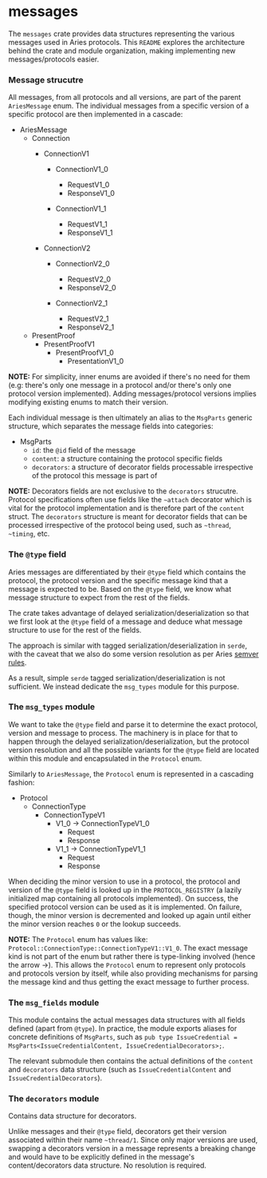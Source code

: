 # messages
The `messages` crate provides data structures representing the various messages used in Aries protocols. This `README` explores the architecture behind the crate and module organization, making implementing new messages/protocols easier.

### Message strucutre
All messages, from all protocols and all versions, are part of the parent `AriesMessage` enum. The individual messages from a specific version of a specific protocol are then implemented in a cascade:

- AriesMessage
    - Connection
        - ConnectionV1
            - ConnectionV1_0
                - RequestV1_0
                - ResponseV1_0

            - ConnectionV1_1
                - RequestV1_1
                - ResponseV1_1

        - ConnectionV2
            - ConnectionV2_0
                - RequestV2_0
                - ResponseV2_0

            - ConnectionV2_1
                - RequestV2_1
                - ResponseV2_1
    - PresentProof
        - PresentProofV1
            - PresentProofV1_0
                - PresentationV1_0

**NOTE:** For simplicity, inner enums are avoided if there's no need for them (e.g: there's only one message in a protocol and/or there's only one protocol version implemented). Adding messages/protocol versions implies modifying existing enums to match their version.

Each individual message is then ultimately an alias to the `MsgParts` generic structure, which separates the message fields into categories:

- MsgParts
    - `id`: the `@id` field of the message
    - `content`: a structure containing the protocol specific fields
    - `decorators`: a structure of decorator fields processable irrespective of the protocol this message is part of

**NOTE:** Decorators fields are not exclusive to the `decorators` strucutre. Protocol specifications often use fields like the `~attach` decorator which is vital
for the protocol implementation and is therefore part of the `content` struct. The `decorators` structure is meant for decorator fields that can be processed irrespective of the protocol being used, such as `~thread`, `~timing`, etc.

### The `@type` field
Aries messages are differentiated by their `@type` field which contains the protocol, the protocol version and the specific message kind that a message is expected to be. Based on the `@type` field, we know what message structure to expect
from the rest of the fields.

The crate takes advantage of delayed serialization/deserialization so that we first
look at the `@type` field of a message and deduce what message structure to use for the rest of the fields.

The approach is similar with tagged serialization/deserialization in `serde`, with the caveat that we also do some version resolution as per Aries [semver rules](https://github.com/hyperledger/aries-rfcs/blob/main/concepts/0003-protocols/README.md#semver-rules-for-protocols).

As a result, simple `serde` tagged serialization/deserialization is not sufficient. We instead dedicate the `msg_types` module for this purpose.

### The `msg_types` module
We want to take the `@type` field and parse it to determine the exact protocol, version and message to process. The machinery is in place for that to happen through the delayed serialization/deserialization, but the protocol version resolution and all the possible variants for the `@type` field are located within
this module and encapsulated in the `Protocol` enum.

Similarly to `AriesMessage`, the `Protocol` enum is represented in a cascading fashion:

- Protocol
    - ConnectionType
        - ConnectionTypeV1
            - V1_0 -> ConnectionTypeV1_0
                - Request
                - Response
            - V1_1 -> ConnectionTypeV1_1
                - Request
                - Response

When deciding the minor version to use in a protocol, the protocol and version of the `@type` field is looked up in the `PROTOCOL_REGISTRY` (a lazily initialized map containing all protocols implemented). On success, the specified protocol version can be used as it is implemented. On failure, though, the minor version is decremented and looked up again until either the minor version reaches `0` or the lookup succeeds.

**NOTE:** The `Protocol` enum has values like: `Protocol::ConnectionType::ConnectionTypeV1::V1_0`. The exact message kind is not part of the enum but rather there is type-linking involved (hence the arrow ->). This allows the `Protocol` enum to represent only protocols and protocols version by itself, while also providing mechanisms for parsing the message kind and thus getting the exact message to further process.

### The `msg_fields` module
This module contains the actual messages data structures with all fields defined (apart from `@type`).
In practice, the module exports aliases for concrete definitions of `MsgParts`,
such as ```pub type IssueCredential = MsgParts<IssueCredentialContent, IssueCredentialDecorators>;```. 

The relevant submodule then contains the actual definitions of the `content` and `decorators` data structure (such as `IssueCredentialContent` and `IssueCredentialDecorators`).

### The `decorators` module
Contains data structure for decorators. 

Unlike messages and their `@type` field, decorators get their version associated within their name `~thread/1`. Since only major versions are used, swapping a decorators version in a message represents a breaking change and would have to be explicitly defined in the message's content/decorators data structure. No resolution is required.